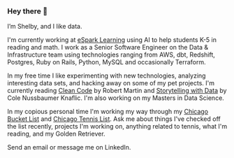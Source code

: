 ### Hey there 👋

I’m Shelby, and I like data. 

I'm currently working at [eSpark Learning](https://www.esparklearning.com/) using AI to help students K-5 in reading and math. I work as a Senior Software Engineer on the Data & Infrastructure team using technologies ranging from AWS, dbt, Redshift, Postgres, Ruby on Rails, Python, MySQL and occasionally Terraform.

In my free time I like experimenting with new technologies, analyzing interesting data sets, and hacking away on some of my pet projects. I'm currently reading [Clean Code](https://www.amazon.com/Clean-Code-Handbook-Software-Craftsmanship/dp/0132350882) by Robert Martin and [Storytelling with Data](https://www.amazon.com/gp/product/1119002257/ref=ewc_pr_img_1?smid=ATVPDKIKX0DER&psc=1) by Cole Nussbaumer Knaflic. I'm also working on my Masters in Data Science.  

In my copious personal time I'm working my way through my [Chicago Bucket List](chicago_bucket_list.md) and [Chicago Tennis List](chicago_tennis_list.md). Ask me about things I've checked off the list recently, projects I'm working on, anything related to tennis, what I'm reading, and my Golden Retriever.

Send an email or message me on LinkedIn.

